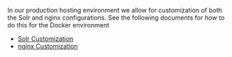 In our production hosting environment we allow for customization of both the Solr and nginx configurations. See the following documents for how to do this for the Docker environment

* [Solr Customization](solr-customization.md)
* [nginx Customization](nginx-customization.md)

